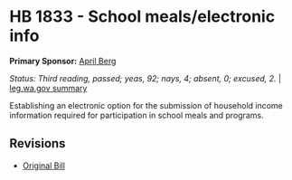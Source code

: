# HB 1833 - School meals/electronic info
**Primary Sponsor:** [April Berg](/person/leg/april.berg.md)

*Status: Third reading, passed; yeas, 92; nays, 4; absent, 0; excused, 2.* | [leg.wa.gov summary](https://app.leg.wa.gov/billsummary?BillNumber=1833&Year=2021)

Establishing an electronic option for the submission of household income information required for participation in school meals and programs.

## Revisions
* [Original Bill](1/)